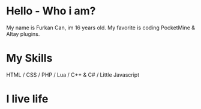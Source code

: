# Hello - Who i am?

My name is Furkan Can, im 16 years old. My favorite is
coding PocketMine & Altay plugins.

# My Skills
HTML / CSS / PHP / Lua / C++ & C# / Little Javascript

# I live life
